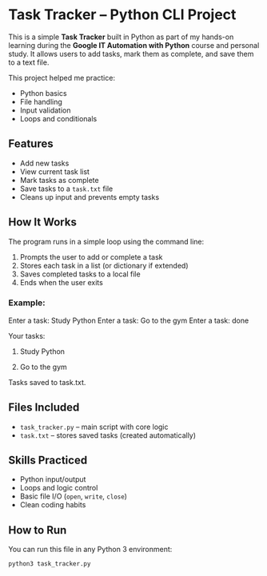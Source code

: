 #  Task Tracker – Python CLI Project

This is a simple **Task Tracker** built in Python as part of my hands-on learning during the **Google IT Automation with Python** course and personal study. It allows users to add tasks, mark them as complete, and save them to a text file.

This project helped me practice:
- Python basics
- File handling
- Input validation
- Loops and conditionals

##  Features

-  Add new tasks  
-  View current task list  
-  Mark tasks as complete  
-  Save tasks to a `task.txt` file  
-  Cleans up input and prevents empty tasks  

##  How It Works

The program runs in a simple loop using the command line:

1. Prompts the user to add or complete a task  
2. Stores each task in a list (or dictionary if extended)  
3. Saves completed tasks to a local file  
4. Ends when the user exits  

### Example:

Enter a task: Study Python
Enter a task: Go to the gym
Enter a task: done

Your tasks:

  1.  Study Python

  2.  Go to the gym

Tasks saved to task.txt.



##  Files Included

- `task_tracker.py` – main script with core logic  
- `task.txt` – stores saved tasks (created automatically)  

##  Skills Practiced

- Python input/output  
- Loops and logic control  
- Basic file I/O (`open`, `write`, `close`)  
- Clean coding habits  

##  How to Run

You can run this file in any Python 3 environment:

```bash
python3 task_tracker.py

